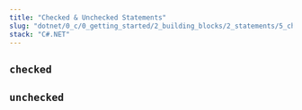 ```yaml
---
title: "Checked & Unchecked Statements"
slug: "dotnet/0_c/0_getting_started/2_building_blocks/2_statements/5_checked_unchecked"
stack: "C#.NET"
---
```


## `checked` 
## `unchecked` 